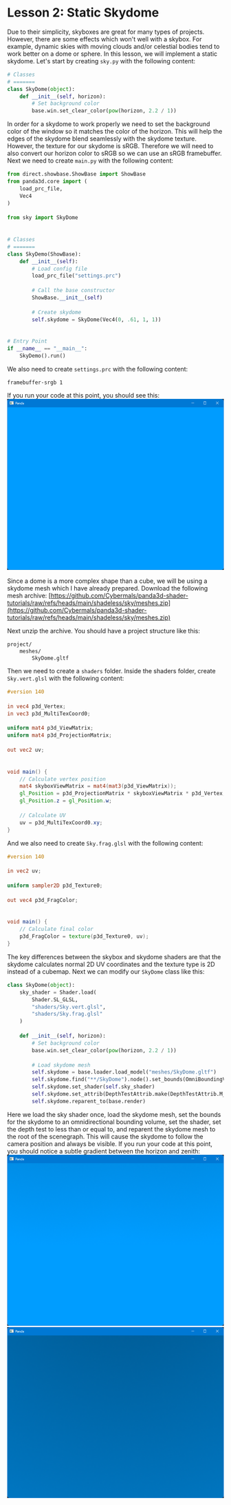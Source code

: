 # Lesson 2: Static Skydome

Due to their simplicity, skyboxes are great for many types of projects. However, there are some effects which won't well with a skybox. For example, dynamic skies with moving clouds and/or celestial bodies tend to work better on a dome or sphere. In this lesson, we will implement a static skydome. Let's start by creating `sky.py` with the following content:
```python
# Classes
# =======
class SkyDome(object):
    def __init__(self, horizon):
        # Set background color
        base.win.set_clear_color(pow(horizon, 2.2 / 1))
```

In order for a skydome to work properly we need to set the background color of the window so it matches the color of the horizon. This will help the edges of the skydome blend seamlessly with the skydome texture. However, the texture for our skydome is sRGB. Therefore we will need to also convert our horizon color to sRGB so we can use an sRGB framebuffer. Next we need to create `main.py` with the following content:
```python
from direct.showbase.ShowBase import ShowBase
from panda3d.core import (
    load_prc_file,
    Vec4
)

from sky import SkyDome


# Classes
# =======
class SkyDemo(ShowBase):
    def __init__(self):
        # Load config file
        load_prc_file("settings.prc")

        # Call the base constructor
        ShowBase.__init__(self)

        # Create skydome
        self.skydome = SkyDome(Vec4(0, .61, 1, 1))


# Entry Point
if __name__ == "__main__":
    SkyDemo().run()
```

We also need to create `settings.prc` with the following content:
```
framebuffer-srgb 1
```

If you run your code at this point, you should see this:
![sky background](https://github.com/Cybermals/panda3d-shader-tutorials/blob/main/shadeless/sky/02-static_skydome/screenshots/01-window_background.png?raw=true)

Since a dome is a more complex shape than a cube, we will be using a skydome mesh which I have already prepared. Download the following mesh archive:
[https://github.com/Cybermals/panda3d-shader-tutorials/raw/refs/heads/main/shadeless/sky/meshes.zip](https://github.com/Cybermals/panda3d-shader-tutorials/raw/refs/heads/main/shadeless/sky/meshes.zip)

Next unzip the archive. You should have a project structure like this:
```
project/
    meshes/
        SkyDome.gltf
```

Then we need to create a `shaders` folder. Inside the shaders folder, create `Sky.vert.glsl` with the following content:
```glsl
#version 140

in vec4 p3d_Vertex;
in vec3 p3d_MultiTexCoord0;

uniform mat4 p3d_ViewMatrix;
uniform mat4 p3d_ProjectionMatrix;

out vec2 uv;


void main() {
    // Calculate vertex position
    mat4 skyboxViewMatrix = mat4(mat3(p3d_ViewMatrix));
    gl_Position = p3d_ProjectionMatrix * skyboxViewMatrix * p3d_Vertex;
    gl_Position.z = gl_Position.w;

    // Calculate UV
    uv = p3d_MultiTexCoord0.xy;
}
```

And we also need to create `Sky.frag.glsl` with the following content:
```glsl
#version 140

in vec2 uv;

uniform sampler2D p3d_Texture0;

out vec4 p3d_FragColor;


void main() {
    // Calculate final color
    p3d_FragColor = texture(p3d_Texture0, uv);
}
```

The key differences between the skybox and skydome shaders are that the skydome calculates normal 2D UV coordinates and the texture type is 2D instead of a cubemap. Next we can modify our `SkyDome` class like this:
```python
class SkyDome(object):
    sky_shader = Shader.load(
        Shader.SL_GLSL,
        "shaders/Sky.vert.glsl",
        "shaders/Sky.frag.glsl"
    )

    def __init__(self, horizon):
        # Set background color
        base.win.set_clear_color(pow(horizon, 2.2 / 1))

        # Load skydome mesh
        self.skydome = base.loader.load_model("meshes/SkyDome.gltf")
        self.skydome.find("**/SkyDome").node().set_bounds(OmniBoundingVolume())
        self.skydome.set_shader(self.sky_shader)
        self.skydome.set_attrib(DepthTestAttrib.make(DepthTestAttrib.M_less_equal))
        self.skydome.reparent_to(base.render)
```

Here we load the sky shader once, load the skydome mesh, set the bounds for the skydome to an omnidirectional bounding volume, set the shader, set the depth test to less than or equal to, and reparent the skydome mesh to the root of the scenegraph. This will cause the skydome to follow the camera position and always be visible. If you run your code at this point, you should notice a subtle gradient between the horizon and zenith:
![skydome](https://github.com/Cybermals/panda3d-shader-tutorials/blob/main/shadeless/sky/02-static_skydome/screenshots/02-static_skydome.png?raw=true)
![skydome](https://github.com/Cybermals/panda3d-shader-tutorials/blob/main/shadeless/sky/02-static_skydome/screenshots/03-static_skydome.png?raw=true)
